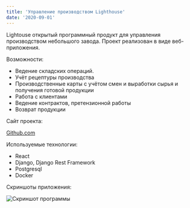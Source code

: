 ```yaml
---
title: 'Управление производством Lighthouse'
date: '2020-09-01'
---
```


Lightouse открытый программный продукт для управления производством небольшого завода. Проект реализован в виде веб-приложения.

Возможности:

- Ведение складских операций.
- Учёт рецептуры производства
- Производственные карты с учётом смен и выработки сырья и получения готовой продукции
- Работа с клиентами
- Ведение контрактов, претензионной работы
- Возврат продукции


Сайт проекта:

[Github.com](https://github.com/DFilyushin/lighthouse) 

Используемые технологии:

- React
- Django, Django Rest Framework
- Postgresql
- Docker

Скриншоты приложения:

![Скриншот программы](/images/lighthouse_logo.png)
